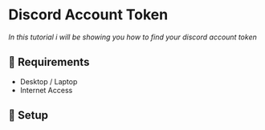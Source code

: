 # Discord Account Token
*In this tutorial i will be showing you how to find your discord account token*

## 📝 Requirements
* Desktop / Laptop
* Internet Access

## 💪 Setup
